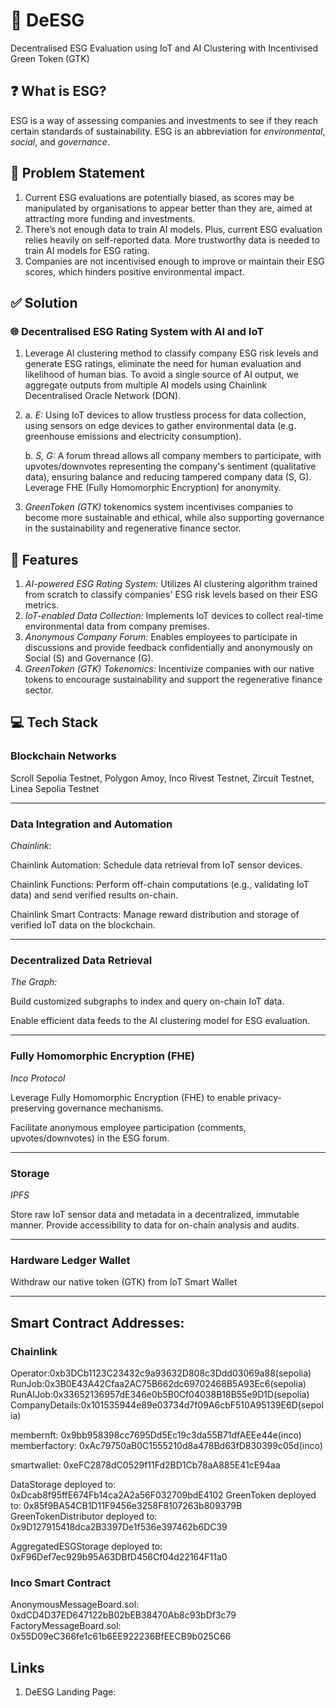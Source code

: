 # 🌱 DeESG

Decentralised ESG Evaluation using IoT and AI Clustering with Incentivised Green Token (GTK)

## ❓ What is ESG?

ESG is a way of assessing companies and investments to see if they reach certain standards of sustainability. ESG is an abbreviation for _environmental_, _social_, and _governance_.

## 📌 Problem Statement

1. Current ESG evaluations are potentially biased, as scores may be manipulated by organisations to appear better than they are, aimed at attracting more funding and investments.
2. There’s not enough data to train AI models. Plus, current ESG evaluation relies heavily on self-reported data. More trustworthy data is needed to train AI models for ESG rating.
3. Companies are not incentivised enough to improve or maintain their ESG scores, which hinders positive environmental impact.

## ✅ Solution

### 🌐 Decentralised ESG Rating System with AI and IoT

1. Leverage AI clustering method to classify company ESG risk levels and generate ESG ratings, eliminate the need for human evaluation and likelihood of human bias. To avoid a single source of AI output, we aggregate outputs from multiple AI models using Chainlink Decentralised Oracle Network (DON).
2. a. _E:_ Using IoT devices to allow trustless process for data collection, using sensors on edge devices to gather environmental data (e.g. greenhouse emissions and electricity consumption).

   b. _S, G:_ A forum thread allows all company members to participate, with upvotes/downvotes representing the company's sentiment (qualitative data), ensuring balance and reducing tampered company data (S, G). Leverage FHE (Fully Homomorphic Encryption) for anonymity.

3. _GreenToken (GTK)_ tokenomics system incentivises companies to become more sustainable and ethical, while also supporting governance in the sustainability and regenerative finance sector.

## 🚀 Features

1. _AI-powered ESG Rating System:_ Utilizes AI clustering algorithm trained from scratch to classify companies' ESG risk levels based on their ESG metrics.
2. _IoT-enabled Data Collection:_ Implements IoT devices to collect real-time environmental data from company premises.
3. _Anonymous Company Forum:_ Enables employees to participate in discussions and provide feedback confidentially and anonymously on Social (S) and Governance (G).
4. _GreenToken (GTK) Tokenomics:_ Incentivize companies with our native tokens to encourage sustainability and support the regenerative finance sector.

## 💻 Tech Stack

### Blockchain Networks

Scroll Sepolia Testnet, Polygon Amoy, Inco Rivest Testnet, Zircuit Testnet, Linea Sepolia Testnet

---

### Data Integration and Automation

_Chainlink:_

Chainlink Automation: Schedule data retrieval from IoT sensor devices.

Chainlink Functions: Perform off-chain computations (e.g., validating IoT data) and send verified results on-chain.

Chainlink Smart Contracts: Manage reward distribution and storage of verified IoT data on the blockchain.

---

### Decentralized Data Retrieval

_The Graph:_

Build customized subgraphs to index and query on-chain IoT data.

Enable efficient data feeds to the AI clustering model for ESG evaluation.

---

### Fully Homomorphic Encryption (FHE)

_Inco Protocol_

Leverage Fully Homomorphic Encryption (FHE) to enable privacy-preserving governance mechanisms.

Facilitate anonymous employee participation (comments, upvotes/downvotes) in the ESG forum.

---

### Storage

_IPFS_

Store raw IoT sensor data and metadata in a decentralized, immutable manner.
Provide accessibility to data for on-chain analysis and audits.

---

### Hardware Ledger Wallet

Withdraw our native token (GTK) from IoT Smart Wallet

---

## Smart Contract Addresses:

### Chainlink

Operator:0xb3DCb1123C23432c9a93632D808c3Ddd03069a88(sepolia)
RunJob:0x3B0E43A42Cfaa2AC75B662dc69702468B5A93Ec6(sepolia)
RunAIJob:0x33652136957dE346e0b5B0Cf04038B18B55e9D1D(sepolia)
CompanyDetails:0x101535944e89e03734d7f09A6cbF510A95139E6D(sepolia)

membernft: 0x9bb958398cc7695Dd5Ec19c3da55B71dfAEEe44e(inco)
memberfactory: 0xAc79750aB0C1555210d8a478Bd63fD830399c05d(inco)

smartwallet: 0xeFC2878dC0529f11Fd2BD1Cb78aA885E41cE94aa

DataStorage deployed to: 0xDcab8f95ffE674Fb14ca2A2a56F032709bdE4102
GreenToken deployed to: 0x85f9BA54CB1D11F9456e3258F8107263b809379B
GreenTokenDistributor deployed to: 0x9D127915418dca2B3397De1f536e397462b6DC39

AggregatedESGStorage deployed to: 0xF96Def7ec929b95A63DBfD456Cf04d22164F11a0

### Inco Smart Contract

AnonymousMessageBoard.sol: 0xdCD4D37ED647122bB02bEB38470Ab8c93bDf3c79
FactoryMessageBoard.sol: 0x55D09eC366fe1c61b6EE922236BfEECB9b025C66

## Links

1. DeESG Landing Page: 
